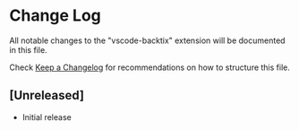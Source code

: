 # Change Log
All notable changes to the "vscode-backtix" extension will be documented in this file.

Check [Keep a Changelog](http://keepachangelog.com/) for recommendations on how to structure this file.

## [Unreleased]
- Initial release